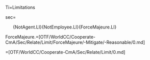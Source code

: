 Ti=Limitations

sec=<ol>{NotAgent.LI}{NotEmployee.LI}{ForceMajeure.LI}</ol>

ForceMajeure.=[OTF/WorldCC/Cooperate-CmA/Sec/Relate/Limit/ForceMajeure/-Mitigate/-Reasonable/0.md]

=[OTF/WorldCC/Cooperate-CmA/Sec/Relate/Limit/0.md]